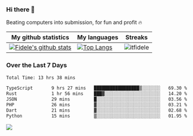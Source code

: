 ### Hi there 👋
<p>Beating computers into submission, for fun and profit 🔥</p>

|My github statistics|My languages|Streaks|
|-|-|-|
|[![Fidele's github stats](https://github-readme-stats.vercel.app/api?username=itfidele&count_private=true&show_icons=true&theme=dark&hide_title=true)](https://github.com/itfidele)|[![Top Langs](https://github-readme-stats.vercel.app/api/top-langs/?username=itfidele&show_icons=true&langs_count=8&theme=dark&layout=compact&hide_title=true)](https://github.com/itfidele)|![itfidele](https://github-readme-streak-stats.herokuapp.com/?user=itfidele&theme=dark)

### Over the Last 7 Days
<!--START_SECTION:waka-->

```txt
Total Time: 13 hrs 38 mins

TypeScript       9 hrs 27 mins   █████████████████▒░░░░░░░   69.30 %
Rust             1 hr 56 mins    ███▓░░░░░░░░░░░░░░░░░░░░░   14.20 %
JSON             29 mins         █░░░░░░░░░░░░░░░░░░░░░░░░   03.56 %
PHP              26 mins         ▓░░░░░░░░░░░░░░░░░░░░░░░░   03.21 %
Dart             21 mins         ▓░░░░░░░░░░░░░░░░░░░░░░░░   02.68 %
Python           15 mins         ▒░░░░░░░░░░░░░░░░░░░░░░░░   01.95 %
```

<!--END_SECTION:waka-->

![](https://komarev.com/ghpvc/?username=itfidele)
